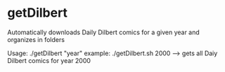 # getDilbert
Automatically downloads Daily Dilbert comics for a given year and organizes in folders

Usage: ./getDilbert "year"
    example: ./getDilbert.sh 2000 --> gets all Daiy Dilbert comics for year 2000
